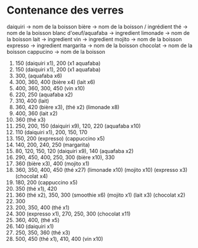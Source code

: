 # Contenance des verres

daiquiri -> nom de la boisson
bière -> nom de la boisson / ingrédient
thé -> nom de la boisson
blanc d'oeuf/aquafaba -> ingredient
limonade -> nom de la boisson
lait -> ingredient
vin -> ingredient
mojito -> nom de la boisson
expresso -> ingredient
margarita -> nom de la boisson
chocolat -> nom de la boisson
cappucino -> nom de la boisson

1. 150 (daiquiri x1), 200 (x1 aquafaba)
2. 150 (daiquiri x1), 200 (x1 aquafaba)
3. 300, (aquafaba x6)
4. 300, 360, 400 (bière x4) (lait x6)
5. 400, 360, 300, 450 (vin x10)
6. 220, 250 (aquafaba x2)
7. 310, 400 (lait)
8. 360, 420 (bière x3), (thé x2) (limonade x8)
10. 400, 360 (lait x2)
11. 360 (thé x3)
12. 250, 200, 150 (daiquiri x9), 120, 220 (aquafaba x10)
13. 110 (daiquiri x1), 200, 150, 170
15. 150, 200 (expresso) (cappuccino x5)
16. 140, 200, 240, 250 (margarita)
17. 80, 120, 150, 120 (daiquiri x9), 140 (aquafaba x2)
18. 290, 450, 400, 250, 300 (bière x10), 330
19. 360 (bière x3), 400 (mojito x1)
20. 360, 350, 400, 450 (thé x27) (limonade x10) (mojito x10) (expresso x3) (chocolat x4)
21. 180, 200 (cappuccino x5)
22. 350 (thé x1), 420
23. 360 (thé x2), 350, 300 (smoothie x6) (mojito x1) (lait x3) (chocolat x2)
24. 300
25. 200, 350, 400 (thé x1)
26. 300 (expresso x1), 270, 250, 300 (chocolat x11)
27. 360, 400, (thé x5)
28. 140 (daiquiri x1)
29. 250, 350, 360 (thé x3)
30. 500, 450 (thé x1), 410, 400 (vin x10)
